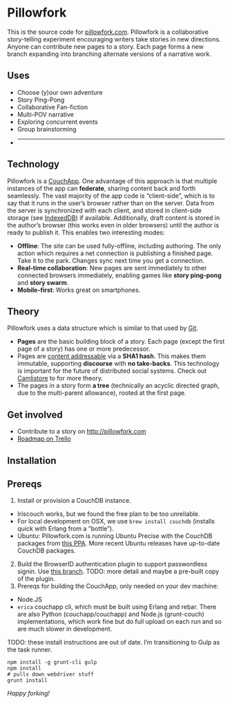 # Pillowfork

This is the source code for [pillowfork.com](http://pillowfork.com/).
Pillowfork is a collaborative story-telling experiment encouraging writers take stories in new directions. Anyone can contribute new pages to a story. Each page forms a new branch expanding into branching alternate versions of a narrative work.

## Uses

 - Choose (y)our own adventure
 - Story Ping-Pong
 - Collaborative Fan-fiction
 - Multi-POV narrative
 - Exploring concurrent events
 - Group brainstorming
 - ________

## Technology

Pillowfork is a [CouchApp](http://guide.couchdb.org/editions/1/en/standalone.html). One advantage of this approach is that multiple instances of the app can **federate**, sharing content back and forth seamlessly.
The vast majority of the app code is “client-side”, which is to say that it runs in the user’s browser rather than on the server. Data from the server is synchronized with each client, and stored in client-side storage (see [IndexedDB](https://developer.mozilla.org/en-US/docs/IndexedDB)) if available. Additionally, draft content is stored in the author’s browser (this works even in older browsers) until the author is ready to publish it. This enables two interesting modes:

 - **Offline**: The site can be used fully-offline, including authoring. The only action which requires a net connection is publishing a finished page. Take it to the park. Changes sync next time you get a connection.
 - **Real-time collaboration**: New pages are sent immediately to other connected browsers immediately, enabling games like **story ping-pong** and **story swarm**.
 - **Mobile-first**: Works great on smartphones.

## Theory

Pillowfork uses a data structure which is similar to that used by [Git](http://www-cs-students.stanford.edu/~blynn/gitmagic/ch08.html#_the_object_database). 

 - **Pages** are the basic building block of a story. Each page (except the first page of a story) has one or more predecessor.
 - Pages are [content addressable](http://en.wikipedia.org/wiki/Content-addressable_storage) via a **SHA1 hash**. This makes them immutable, supporting **discourse** with **no take-backs**. This technology is important for the future of distributed social systems. Check out [Camlistore](http://camlistore.org/) to for more theory.
 - The pages in a story form **a tree** (technically an acyclic directed graph, due to the multi-parent allowance), rooted at the first page.

## Get involved

 - Contribute to a story on <http://pillowfork.com>
 - [Roadmap on Trello](https://trello.com/b/vGDutzqN/pillow-fork)

## Installation

## Prereqs

 1. Install or provision a CouchDB instance.
  - Iriscouch works, but we found the free plan to be too unreliable. 
  - For local development on OSX, we use `brew install couchdb` (installs quick with Erlang from a “bottle”).
  - Ubuntu: Pillowfork.com is running Ubuntu Precise with the CouchDB packages from [this PPA](https://launchpad.net/~cli/+archive/couchdb). More recent Ubuntu releases have up-to-date CouchDB packages.
 2. Build the BrowserID authentication plugin to support passwordless signin. Use [this branch](https://github.com/iriscouch/browserid_couchdb/pull/25). TODO: more detail and maybe a pre-built copy of the plugin.
 3. Prereqs for building the CouchApp, only needed on your dev machine:
 - Node.JS
 - `erica` couchapp cli, which must be built using Erlang and rebar. There are also Python (couchapp/couchapp) and Node.js (grunt-couch) implementations, which work fine but do full upload on each run and so are much slower in development. 

TODO: these install instructions are out of date. I’m transitioning to Gulp as the task runner.

```
npm install -g grunt-cli gulp
npm install
# pulls down webdriver stuff
grunt install
```

*Happy forking!*
